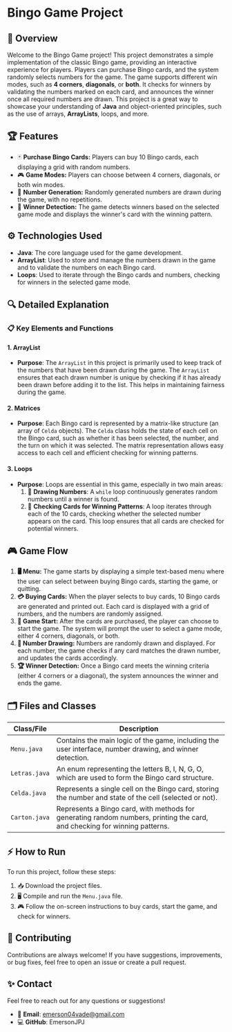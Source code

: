 # **Bingo Game Project** 

## 📝 **Overview**
Welcome to the Bingo Game project! This project demonstrates a simple implementation of the classic Bingo game, providing an interactive experience for players. Players can purchase Bingo cards, and the system randomly selects numbers for the game. The game supports different win modes, such as **4 corners**, **diagonals**, or **both**. It checks for winners by validating the numbers marked on each card, and announces the winner once all required numbers are drawn. This project is a great way to showcase your understanding of **Java** and object-oriented principles, such as the use of arrays, **ArrayLists**, loops, and more.

## 🏆 **Features**

- 🃏 **Purchase Bingo Cards:** Players can buy 10 Bingo cards, each displaying a grid with random numbers.
- 🎮 **Game Modes:** Players can choose between 4 corners, diagonals, or both win modes.
- 🔢 **Number Generation:** Randomly generated numbers are drawn during the game, with no repetitions.
- 🏅 **Winner Detection:** The game detects winners based on the selected game mode and displays the winner's card with the winning pattern.

## ⚙️ **Technologies Used**

- **Java**: The core language used for the game development.
- **ArrayList**: Used to store and manage the numbers drawn in the game and to validate the numbers on each Bingo card.
- **Loops**: Used to iterate through the Bingo cards and numbers, checking for winners in the selected game mode.

## 🔍 **Detailed Explanation**

### 📋 **Key Elements and Functions**

#### 1. **ArrayList** 
- **Purpose**: The `ArrayList` in this project is primarily used to keep track of the numbers that have been drawn during the game. The `ArrayList` ensures that each drawn number is unique by checking if it has already been drawn before adding it to the list. This helps in maintaining fairness during the game.

#### 2. **Matrices** 
- **Purpose**: Each Bingo card is represented by a matrix-like structure (an array of `Celda` objects). The `Celda` class holds the state of each cell on the Bingo card, such as whether it has been selected, the number, and the turn on which it was selected. The matrix representation allows easy access to each cell and efficient checking for winning patterns.

#### 3. **Loops** 
- **Purpose**: Loops are essential in this game, especially in two main areas:
  1. 🔄 **Drawing Numbers**: A `while` loop continuously generates random numbers until a winner is found.
  2. 🧐 **Checking Cards for Winning Patterns**: A loop iterates through each of the 10 cards, checking whether the selected number appears on the card. This loop ensures that all cards are checked for potential winners.

## 🎮 **Game Flow**

1. **🖥️ Menu:** The game starts by displaying a simple text-based menu where the user can select between buying Bingo cards, starting the game, or quitting.
2. **💳 Buying Cards:** When the player selects to buy cards, 10 Bingo cards are generated and printed out. Each card is displayed with a grid of numbers, and the numbers are randomly assigned.
3. **🚀 Game Start:** After the cards are purchased, the player can choose to start the game. The system will prompt the user to select a game mode, either 4 corners, diagonals, or both.
4. **🔢 Number Drawing:** Numbers are randomly drawn and displayed. For each number, the game checks if any card matches the drawn number, and updates the cards accordingly.
5. **🏆 Winner Detection:** Once a Bingo card meets the winning criteria (either 4 corners or a diagonal), the system announces the winner and ends the game.

## 🗂️ **Files and Classes**

| **Class/File**     | **Description**                                                                 |
|--------------------|---------------------------------------------------------------------------------|
| `Menu.java`        | Contains the main logic of the game, including the user interface, number drawing, and winner detection. |
| `Letras.java`      | An enum representing the letters B, I, N, G, O, which are used to form the Bingo card structure. |
| `Celda.java`       | Represents a single cell on the Bingo card, storing the number and state of the cell (selected or not). |
| `Carton.java`      | Represents a Bingo card, with methods for generating random numbers, printing the card, and checking for winning patterns. |

## ⚡ **How to Run**
To run this project, follow these steps:

1. 📥 Download the project files.
2. 🖥️ Compile and run the `Menu.java` file.
3. 🎮 Follow the on-screen instructions to buy cards, start the game, and check for winners.

## 🤝 Contributing

Contributions are always welcome! If you have suggestions, improvements, or bug fixes, feel free to open an issue or create a pull request. 

## ✨ Contact  

Feel free to reach out for any questions or suggestions!  

- 📧 **Email**: emerson04vade@gmail.com  
- 💻 **GitHub**: EmersonJPJ 
